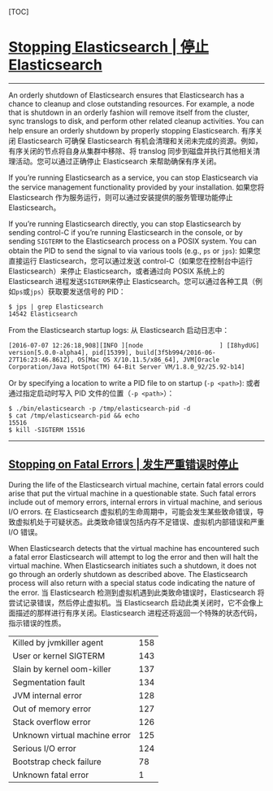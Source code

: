 [TOC]


# [Stopping Elasticsearch | 停止 Elasticsearch](https://www.elastic.co/guide/en/elasticsearch/reference/current/stopping-elasticsearch.html)

---

An orderly shutdown of Elasticsearch ensures that Elasticsearch has a chance to cleanup and close outstanding resources. For example, a node that is shutdown in an orderly fashion will remove itself from the cluster, sync translogs to disk, and perform other related cleanup activities. You can help ensure an orderly shutdown by properly stopping Elasticsearch.
有序关闭 Elasticsearch 可确保 Elasticsearch 有机会清理和关闭未完成的资源。例如，有序关闭的节点将自身从集群中移除、将 translog 同步到磁盘并执行其他相关清理活动。您可以通过正确停止 Elasticsearch 来帮助确保有序关闭。

If you’re running Elasticsearch as a service, you can stop Elasticsearch via the service management functionality provided by your installation.
如果您将 Elasticsearch 作为服务运行，则可以通过安装提供的服务管理功能停止 Elasticsearch。

If you’re running Elasticsearch directly, you can stop Elasticsearch by sending control-C if you’re running Elasticsearch in the console, or by sending `SIGTERM` to the Elasticsearch process on a POSIX system. You can obtain the PID to send the signal to via various tools (e.g., `ps` or `jps`):
如果您直接运行 Elasticsearch，您可以通过发送 control-C（如果您在控制台中运行 Elasticsearch）来停止 Elasticsearch，或者通过向 POSIX 系统上的 Elasticsearch 进程发送`SIGTERM`来停止 Elasticsearch。您可以通过各种工具（例如`ps`或`jps`）获取要发送信号的 PID：

``` shell
$ jps | grep Elasticsearch
14542 Elasticsearch
```

From the Elasticsearch startup logs:
从 Elasticsearch 启动日志中：

``` log
[2016-07-07 12:26:18,908][INFO ][node                     ] [I8hydUG] version[5.0.0-alpha4], pid[15399], build[3f5b994/2016-06-27T16:23:46.861Z], OS[Mac OS X/10.11.5/x86_64], JVM[Oracle Corporation/Java HotSpot(TM) 64-Bit Server VM/1.8.0_92/25.92-b14]
```

Or by specifying a location to write a PID file to on startup (`-p <path>`):
或者通过指定启动时写入 PID 文件的位置（`-p <path>`）：

``` shell
$ ./bin/elasticsearch -p /tmp/elasticsearch-pid -d
$ cat /tmp/elasticsearch-pid && echo
15516
$ kill -SIGTERM 15516
```

---

## [Stopping on Fatal Errors | 发生严重错误时停止](https://www.elastic.co/guide/en/elasticsearch/reference/current/stopping-elasticsearch.html#fatal-errors)

During the life of the Elasticsearch virtual machine, certain fatal errors could arise that put the virtual machine in a questionable state. Such fatal errors include out of memory errors, internal errors in virtual machine, and serious I/O errors.
在 Elasticsearch 虚拟机的生命周期中，可能会发生某些致命错误，导致虚拟机处于可疑状态。此类致命错误包括内存不足错误、虚拟机内部错误和严重 I/O 错误。

When Elasticsearch detects that the virtual machine has encountered such a fatal error Elasticsearch will attempt to log the error and then will halt the virtual machine. When Elasticsearch initiates such a shutdown, it does not go through an orderly shutdown as described above. The Elasticsearch process will also return with a special status code indicating the nature of the error.
当 Elasticsearch 检测到虚拟机遇到此类致命错误时，Elasticsearch 将尝试记录错误，然后停止虚拟机。当 Elasticsearch 启动此类关闭时，它不会像上面描述的那样进行有序关闭。Elasticsearch 进程还将返回一个特殊的状态代码，指示错误的性质。

|                               |     |
| ----------------------------- | --- |
| Killed by jvmkiller agent     | 158 |
| User or kernel SIGTERM        | 143 |
| Slain by kernel oom-killer    | 137 |
| Segmentation fault            | 134 |
| JVM internal error            | 128 |
| Out of memory error           | 127 |
| Stack overflow error          | 126 |
| Unknown virtual machine error | 125 |
| Serious I/O error             | 124 |
| Bootstrap check failure       | 78  |
| Unknown fatal error           | 1   |